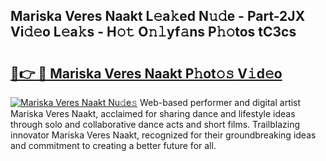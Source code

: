 ## Mariska Veres Naakt L𝚎a𝚔ed N𝚞𝚍e - Part-2JX Vi𝚍𝚎o L𝚎a𝚔s - H𝚘𝚝 O𝚗𝚕yf𝚊ns P𝚑𝚘tos tC3cs

# <h2><a href="http://kf236g8.oniu.top/?m=Mariska+Veres+Naakt">🔗👉 🔴 Mariska Veres Naakt P𝚑ot𝚘𝚜 V𝚒d𝚎o</a></h2>

[![Mariska Veres Naakt Nu𝚍e𝚜](https://i.imgur.com/0qMVB7G.gif)](http://kf236g8.oniu.top/?m=Mariska+Veres+Naakt)
Web-based performer and digital artist Mariska Veres Naakt, acclaimed for sharing dance and lifestyle ideas through solo and collaborative dance acts and short films. Trailblazing innovator Mariska Veres Naakt, recognized for their groundbreaking ideas and commitment to creating a better future for all.  
